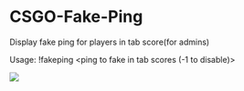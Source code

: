 # CSGO-Fake-Ping
Display fake ping for players in tab score(for admins)


Usage: !fakeping <ping to fake in tab scores (-1 to disable)>



<img src=x>
